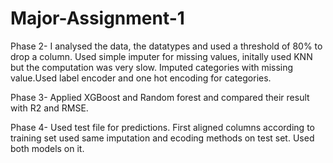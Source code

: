 # Major-Assignment-1

Phase 2- I analysed the data, the datatypes and used a threshold of 80% to drop a column. Used simple imputer for missing values, initally used KNN but the computation was very slow. Imputed categories with missing value.Used label encoder and one hot encoding for categories.

Phase 3- Applied XGBoost and Random forest and compared their result with R2 and RMSE. 

Phase 4- Used test file for predictions. First aligned columns according to training set used same imputation and ecoding methods on test set.
Used both models on it.
